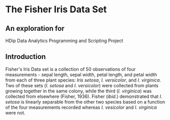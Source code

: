 # The Fisher Iris Data Set
## An exploration for 
HDip Data Analytics Programming and Scripting Project

## Introduction
Fisher's Iris Data set is a collection of 50 observations of four measurements - sepal length, sepal width, petal length, and petal width from each of three plant species: *Iris setosa*, *I. versicolor*, and *I. virginica*. Two of these sets (*I. setosa* and *I. versicolor*) were collected from plants growing together in the same colony, while the third (*I. virginica*) was collected from elsewhere (Fisher, 1936). Fisher (*ibid.*) demonstrated that *I. setosa* is linearly separable from the other two species based on a function of the four measurements recorded whereas *I. vesicolor* and *I. virginica* were not.